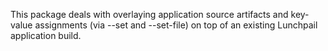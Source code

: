 This package deals with overlaying application source artifacts and
key-value assignments (via --set and --set-file) on top of an existing
Lunchpail application build.
